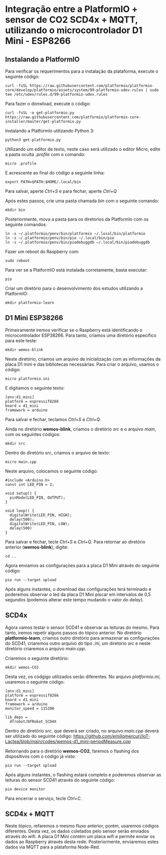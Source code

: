 # Integração entre a PlatformIO + sensor de CO2 SCD4x + MQTT, utilizando o microcontrolador D1 Mini - ESP8266

## Instalando a PlatformIO

Para verificar os requerimentos para a instalação da plataforma, execute o seguinte código:
```
curl -fsSL https://raw.githubusercontent.com/platformio/platformio-core/develop/platformio/assets/system/99-platformio-udev.rules | sudo tee /etc/udev/rules.d/99-platformio-udev.rules
```

Para fazer o donwload, execute o código:
```
curl -fsSL -o get-platformio.py https://raw.githubusercontent.com/platformio/platformio-core-installer/master/get-platformio.py
```
Instalando a PlatformIo utilizando Python 3:
```
python3 get-platformio.py
```

Utilizando um editor de texto, neste caso será utilizado o editor *Micro*, edite a pasta oculta *.profile* com o comando:
```
micro .profile
```
E acrescente ao final do código a seguinte linha:
```
export PATH=$PATH:$HOME/.local/bin
```
Para salvar, aperte *Ctrl+S* e para fechar, aperte *Ctrl+Q*

Após estes passos, crie uma pasta chamada *bin* com o seguinte comando:
```
mkdir bin
```
Posteriormente, mova a pasta para os diretorios da PlatformIo com os seguinte comandos:
```
ln -s ~/.platformio/penv/bin/platformio ~/.local/bin/platformio
ln -s ~/.platformio/penv/bin/pio ~/.local/bin/pio
ln -s ~/.platformio/penv/bin/piodebuggdb ~/.local/bin/piodebuggdb
```

Fazer um reboot do Raspberry com:
```
sudo reboot
```
Para ver se a PlatformIO está instalada corretamente, basta executar:
```
pio
```

Criar um diretório para o desenvolvimento dos estudos utilizando a PlatformIO:
```
mkdir platformio-learn
```

## D1 Mini ESP38266
Primeiramente iremos verificar se o Raspberry está identificando o microcontrolador ESP38266. Para tanto, criamos uma diretório específico para este teste:
```
mkdir wemos-blink
```
Neste diretório, criamos um arquivo de inicialização com as informações da placa D1 mini e das bibliotecas necessárias. Para criar o arquivo, usamos o código:
```
micro platformio.ini
```
E digitamos o seguinte texto:
```
[env:d1_mini]
platform = espressif8266
board = d1_mini
framework = arduino
```
Para salvar e fechar, teclamos *Ctrl+S* e *Ctrl+Q*.

Ainda no diretório **wemos-blink**, criamos o diretório *src* e o arquivo *main*, com os seguintes códigos:
```
mkdir src
```
Dentro do diretório *src*, criamos o arquivo de texto:
```
micro main.cpp
```
Neste arquivo, colocamos o seguinte código:
```
#include <Arduino.h>
const int LED_PIN = 2;

void setup() {
  pinMode(LED_PIN, OUTPUT);
}

void loop() {
  digitalWrite(LED_PIN, HIGH);
  delay(500);
  digitalWrite(LED_PIN, LOW);
  delay(500)
}
```
Para salvar e fechar, tecle *Ctrl+S* e *Ctrl+Q*.
Para retornar ao diretório anterior (**wemos-blink**), digite:
```
cd ..
```
Agora enviamos as configurações para a placa D1 Mini através do seguinte código:
```
pio run --target upload
```
Após alguns instantes, o download das configurações terá terminado e poderemos observar o led da placa D1 Mini piscar em intervalos de 0,5 segundos (podemos alterar este tempo mudando o valor do *delay*).

## SCD4x
Agora vamos testar o sensor SCD41 e observar as leituras do mesmo. Para tanto, iremos repetir alguns passos do tópico anterior. No diretório **platformio-learn**, criamos outro diretório para armazenar as configurações do SCD41, criaremos outro arquivo do tipo *.ini*, um diretório *src* e neste diretório criaremos o arquivo *main.cpp*.

Criaremos o seguinte diretório:
```
mkdir wemos-CO2
```

Desta vez, os códgigo utilizados serão diferentes. No arquivo *platformio.ini*, usaremos o seguinte código:
```
[env:d1_mini]
platform = espressif8266
board = d1_mini
framework = arduino
monitor_speed = 115200

lib_deps =
  dfrobot/DFRobot_SCD4X
```

Dentro do diretório *src*, que deverá ser criado, no arquivo *main.cpp* deverá ser utilizado do seguinte código: https://github.com/emiliomercuri/IoT-Lactea/blob/main/codes/wemos-d1_mini-periodMeasure.cpp

Retornando para o diretório **wemos-CO2**, faremos o flashing dos dispositivos com o código já visto:
```
pio run --target upload
```
Após alguns instantes, o flashing estará completo e poderemos observar as leituras do sensor SCD41 através do seguinte código:
```
pio device monitor
```
Para encerrar o serviço, tecle *Ctrl+C*.

## SCD4x + MQTT
Neste tópico, refaremos o mesmo fluxo anterior, porém, usaremos códigos diferentes. Desta vez, os dados coletados pelo sensor serão enviados através do wifi. A placa D1 Mini contém um placa wifi e permite enviar os dados ao Raspberry através desta rede. Posteriormente, enviaremos estes dados via MQTT para a plataforma Node-Red.
